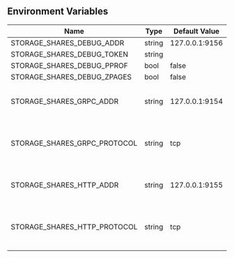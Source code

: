 ## Environment Variables

| Name | Type | Default Value | Description |
|------|------|---------------|-------------|
| STORAGE_SHARES_DEBUG_ADDR | string | 127.0.0.1:9156 | |
| STORAGE_SHARES_DEBUG_TOKEN | string |  | |
| STORAGE_SHARES_DEBUG_PPROF | bool | false | |
| STORAGE_SHARES_DEBUG_ZPAGES | bool | false | |
| STORAGE_SHARES_GRPC_ADDR | string | 127.0.0.1:9154 | The address of the grpc service.|
| STORAGE_SHARES_GRPC_PROTOCOL | string | tcp | The transport protocol of the grpc service.|
| STORAGE_SHARES_HTTP_ADDR | string | 127.0.0.1:9155 | The address of the grpc service.|
| STORAGE_SHARES_HTTP_PROTOCOL | string | tcp | The transport protocol of the grpc service.|